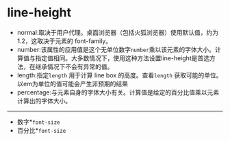 # line-height

- normal:取决于用户代理。桌面浏览器（包括火狐浏览器）使用默认值，约为1.2，这取决于元素的 font-family。
- number:该属性的应用值是这个无单位数字`number`乘以该元素的字体大小。计算值与指定值相同。大多数情况下，使用这种方法设置line-height是首选方法，在继承情况下不会有异常的值。
- length:指定`length`  用于计算 line box 的高度。查看`length` 获取可能的单位。以em为单位的值可能会产生非预期的结果
- percentage:与元素自身的字体大小有关。计算值是给定的百分比值乘以元素计算出的字体大小。

---

- 数字*`font-size`
- 百分比*`font-size`